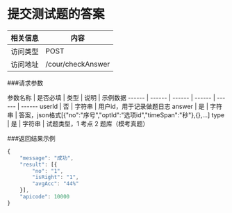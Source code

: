 # 提交测试题的答案
 相关信息 | 内容
 ------ | ------
 访问类型 | POST
 访问地址 | /cour/checkAnswer

###请求参数

 参数名称 | 是否必填 | 类型 | 说明 | 示例数据
 ------ | ------ | ------ | ------ | ------ | ------
 userId | 否 | 字符串 | 用户id，用于记录做题日志
 answer | 是 | 字符串 | 答案，json格式[{"no":"序号","optId":"选项id","timeSpan":"秒"},{},...]
 type   | 是 | 字符串 | 试题类型，1 考点 2 题库（模考真题）
 
###返回结果示例

```javascript
{
	"message": "成功",
	"result": [{
		"no": "1",
		"isRight": "1",
		"avgAcc": "44%"
	}],
	"apicode": 10000
}

```
